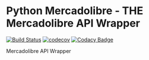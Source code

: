 # Python Mercadolibre - THE Mercadolibre API Wrapper
[![Build Status](https://travis-ci.org/samsagaz/python-mercadolibre.svg?branch=master)](https://travis-ci.org/samsagaz/python-mercadolibre)
[![codecov](https://codecov.io/gh/samsagaz/python-mercadolibre/branch/master/graph/badge.svg)](https://codecov.io/gh/samsagaz/python-mercadolibre)
[![Codacy Badge](https://api.codacy.com/project/badge/Grade/82b7c8491c5649759b378e1a8ab97043)](https://www.codacy.com/app/samsagaz/Python-Mercadolibre?utm_source=github.com&amp;utm_medium=referral&amp;utm_content=samsagaz/python-mercadolibre&amp;utm_campaign=Badge_Grade)

Mercadolibre API Wrapper
